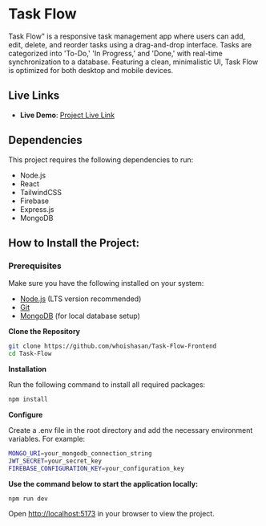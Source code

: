 # Task Flow

Task Flow" is a responsive task management app where users can add, edit, delete, and reorder tasks using a drag-and-drop interface. Tasks are categorized into 'To-Do,' 'In Progress,' and 'Done,' with real-time synchronization to a database. Featuring a clean, minimalistic UI, Task Flow is optimized for both desktop and mobile devices.

## Live Links

- **Live Demo**: [Project Live Link](https://live-task-flow.netlify.app)

## Dependencies

This project requires the following dependencies to run:

- Node.js
- React
- TailwindCSS
- Firebase
- Express.js
- MongoDB

## How to Install the Project:

### Prerequisites

Make sure you have the following installed on your system:

- [Node.js](https://nodejs.org/) (LTS version recommended)
- [Git](https://git-scm.com/)
- [MongoDB](https://www.mongodb.com/) (for local database setup)

**Clone the Repository**

```bash
git clone https://github.com/whoishasan/Task-Flow-Frontend
cd Task-Flow
```

**Installation**

Run the following command to install all required packages:

```bash
npm install
```

**Configure**

Create a .env file in the root directory and add the necessary environment variables. For example:

```bash
MONGO_URI=your_mongodb_connection_string
JWT_SECRET=your_secret_key
FIREBASE_CONFIGURATION_KEY=your_configuration_key
```

**Use the command below to start the application locally:**

```bash
npm run dev
```

Open [http://localhost:5173](http://localhost:5173) in your browser to view the project.
